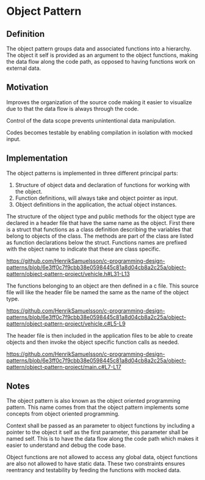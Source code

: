 # Object Pattern

## Definition

The object pattern groups data and associated functions into a hierarchy. The object it self is provided as an argument to the object functions, making the data flow along the code path, as opposed to having functions work on external data.

## Motivation

Improves the organization of the source code making it easier to visualize due to that the data flow is always through the code.

Control of the data scope prevents unintentional data manipulation.

Codes becomes testable by enabling compilation in isolation with mocked input.

## Implementation

The object patterns is implemented in three different principal parts:

1. Structure of object data and declaration of functions for working with the object.
2. Function definitions, will always take and object pointer as input.
3. Object definitions in the application, the actual object instances.

The structure of the object type and public methods for the object type are declared in a header file that have the same name as the object. First there is a struct that functions as a class definition describing the variables that belong to objects of the class. The methods are part of the class are listed as function declarations below the struct. Functions names are prefixed with the object name to indicate that these are class specific.

<https://github.com/HenrikSamuelsson/c-programming-design-patterns/blob/6e3ff0c7f9cbb38e0598445c81a8d04cb8a2c25a/object-pattern/object-pattern-project/vehicle.h#L31-L13>

The functions belonging to an object are then defined in a c file. This source file will like the header file be named the same as the name of the object type.

<https://github.com/HenrikSamuelsson/c-programming-design-patterns/blob/6e3ff0c7f9cbb38e0598445c81a8d04cb8a2c25a/object-pattern/object-pattern-project/vehicle.c#L5-L9>

The header file is then included in the application files to be able to create objects and then invoke the object specific function calls as needed.

<https://github.com/HenrikSamuelsson/c-programming-design-patterns/blob/6e3ff0c7f9cbb38e0598445c81a8d04cb8a2c25a/object-pattern/object-pattern-project/main.c#L7-L17>

## Notes

The object pattern is also known as the object oriented programming pattern. This name comes from that the object pattern implements some concepts from object oriented programming.

Context shall be passed as an parameter to object functions by including a pointer to the object it self as the first parameter, this parameter shall be named self. This is to have the data flow along the code path which makes it easier to understand and debug the code base.

Object functions are not allowed to access any global data, object functions are also not allowed to have static data. These two constraints ensures reentrancy and testability by feeding the functions with mocked data.
